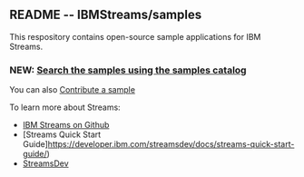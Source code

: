 ## README --  IBMStreams/samples

This respository contains open-source sample applications for IBM Streams.

### NEW: [Search the samples using the samples catalog](http://ibmstreams.github.io/samples)

You can also [Contribute a sample](https://github.com/IBMStreams/samples/wiki/Adding-a-sample-to-the-catalog-and-repo)


To learn more about Streams:
* [IBM Streams on Github](http://ibmstreams.github.io)
* [Streams Quick Start Guide]https://developer.ibm.com/streamsdev/docs/streams-quick-start-guide/)
* [StreamsDev](https://developer.ibm.com/streamsdev/)

